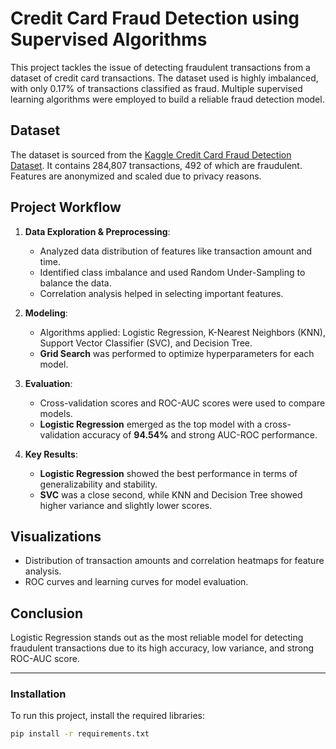 # Credit Card Fraud Detection using Supervised Algorithms

This project tackles the issue of detecting fraudulent transactions from a dataset of credit card transactions. The dataset used is highly imbalanced, with only 0.17% of transactions classified as fraud. Multiple supervised learning algorithms were employed to build a reliable fraud detection model.

## Dataset
The dataset is sourced from the [Kaggle Credit Card Fraud Detection Dataset](https://www.kaggle.com/mlg-ulb/creditcardfraud). It contains 284,807 transactions, 492 of which are fraudulent. Features are anonymized and scaled due to privacy reasons.

## Project Workflow
1. **Data Exploration & Preprocessing**:
   - Analyzed data distribution of features like transaction amount and time.
   - Identified class imbalance and used Random Under-Sampling to balance the data.
   - Correlation analysis helped in selecting important features.

2. **Modeling**:
   - Algorithms applied: Logistic Regression, K-Nearest Neighbors (KNN), Support Vector Classifier (SVC), and Decision Tree.
   - **Grid Search** was performed to optimize hyperparameters for each model.

3. **Evaluation**:
   - Cross-validation scores and ROC-AUC scores were used to compare models.
   - **Logistic Regression** emerged as the top model with a cross-validation accuracy of **94.54%** and strong AUC-ROC performance.

4. **Key Results**:
   - **Logistic Regression** showed the best performance in terms of generalizability and stability.
   - **SVC** was a close second, while KNN and Decision Tree showed higher variance and slightly lower scores.

## Visualizations
- Distribution of transaction amounts and correlation heatmaps for feature analysis.
- ROC curves and learning curves for model evaluation.

## Conclusion
Logistic Regression stands out as the most reliable model for detecting fraudulent transactions due to its high accuracy, low variance, and strong ROC-AUC score.

---

### Installation
To run this project, install the required libraries:

```bash
pip install -r requirements.txt
